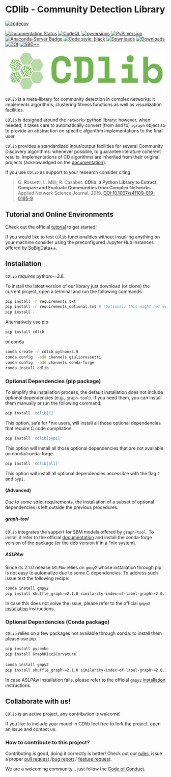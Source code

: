 # CDlib - Community Detection Library
[![codecov](https://codecov.io/gh/GiulioRossetti/cdlib/branch/master/graph/badge.svg?token=3YJOEVK02B)](https://codecov.io/gh/GiulioRossetti/cdlib)
<!--[![Build](https://github.com/GiulioRossetti/cdlib/actions/workflows/python-package.yml/badge.svg)](https://github.com/GiulioRossetti/cdlib/actions/workflows/python-package.yml) -->
[![Documentation Status](https://readthedocs.org/projects/cdlib/badge/?version=latest)](http://cdlib.readthedocs.io/en/latest/?badge=latest)
[![CodeQL](https://github.com/GiulioRossetti/cdlib/actions/workflows/codeql-analysis.yml/badge.svg)](https://github.com/GiulioRossetti/cdlib/actions/workflows/codeql-analysis.yml)
[![pyversions](https://img.shields.io/pypi/pyversions/cdlib.svg)](https://badge.fury.io/py/cdlib)
[![PyPI version](https://badge.fury.io/py/cdlib.svg)](https://badge.fury.io/py/cdlib)
[![Anaconda-Server Badge](https://anaconda.org/giuliorossetti/cdlib/badges/version.svg)](https://anaconda.org/giuliorossetti/cdlib)
[![Code style: black](https://img.shields.io/badge/code%20style-black-000000.svg)](https://github.com/psf/black)
[![Downloads](https://pepy.tech/badge/cdlib/month)](https://pepy.tech/project/cdlib)
[![Downloads](https://pepy.tech/badge/cdlib)](https://pepy.tech/project/cdlib)
[![DOI](https://zenodo.org/badge/DOI/10.5281/zenodo.4575156.svg)](https://doi.org/10.5281/zenodo.4575156)
[![SBD++](https://img.shields.io/badge/Available%20on-SoBigData%2B%2B-green)](https://sobigdata.d4science.org/group/sobigdata-gateway/explore?siteId=20371853)


![plot](./docs/cdlib_logo_full.png)



``CDlib`` is a meta-library for community detection in complex networks: it implements algorithms, clustering fitness functions as well as visualization facilities.


``CDlib`` is designed around the ``networkx`` python library: however, when needed, it takes care to automatically convert (from and to) ``igraph`` object so to provide an abstraction on specific algorithm implementations to the final user.

``CDlib`` provides a standardized input/output facilities for several Community Discovery algorithms: whenever possible, to guarantee literature coherent results, implementations of CD algorithms are inherited from their original projects (acknowledged on the [documentation](https://cdlib.readthedocs.io)).


If you use ``CDlib`` as support to your research consider citing:

> G. Rossetti, L. Milli, R. Cazabet.
> **CDlib: a Python Library to Extract, Compare and Evaluate Communities from Complex Networks.**
> Applied Network Science Journal. 2019. 
> [DOI:10.1007/s41109-019-0165-9]()

## Tutorial and Online Environments

Check out the official [tutorial](https://colab.research.google.com/github/GiulioRossetti/cdlib/blob/master/docs/CDlib.ipynb) to get started!

If you would like to test ``CDlib`` functionalities without installing anything on your machine consider using the preconfigured Jupyter Hub instances offered by [SoBigData++](https://sobigdata.d4science.org/group/sobigdata-gateway/explore?siteId=20371853).

## Installation

``CDlib`` *requires* python>=3.8.

To install the latest version of our library just download (or clone) the current project, open a terminal and run the following commands:

```bash
pip install -r requirements.txt
pip install -r requirements_optional.txt # (Optional) this might not work in Windows systems due to C-based dependencies.
pip install .
```

Alternatively use pip
```bash
pip install cdlib
```

or conda
```bash
conda create -n cdlib python=3.9
conda config --add channels giuliorossetti
conda config --add channels conda-forge
conda install cdlib
```

### Optional Dependencies (pip package)
To simplify the installation process, the default installation does not include optional dependencies (e.g., ``graph-tool``). If you need them, you can install them manually or run the following command:

```bash
pip install 'cdlib[C]'
```

This option, safe for *nix users, will install all those optional dependencies that require C code compilation.

```bash
pip install 'cdlib[pypi]'
```

This option will install all those optional dependencies that are not available on conda/conda-forge.

```bash
pip install 'cdlib[all]'
```

This option will install all optional dependencies accessible with the flag ``C`` and ``pypi``.

#### (Advanced) 

Due to some strict requirements, the installation of a subset of optional dependencies is left outside the previous procedures.

##### graph-tool
``CDlib`` integrates the support for SBM models offered by ``graph-tool``.
To install it refer to the official [documentation](https://git.skewed.de/count0/graph-tool/wikis/installation-instructions) and install the conda-forge version of the package (or the deb version if in a *nix system).

##### ASLPAw

Since its 2.1.0 release ``ASLPAw`` relies on ``gmpy2`` whose installation through pip is not easy to automatize due to some C dependencies.
To address such issue test the following recipe:

```bash
conda install gmpy2 
pip install shuffle_graph>=2.1.0 similarity-index-of-label-graph>=2.0.1 ASLPAw>=2.1.0
```

In case this does not solve the issue, please refer to the official ``gmpy2`` [installation](https://gmpy2.readthedocs.io/en/latest/intro.html#installation) instructions.

### Optional Dependencies (Conda package)

``CDlib`` relies on a few packages not available through conda: to install them please use pip.

```bash
pip install pycombo
pip install GraphRicciCurvature

conda install gmpy2 
pip install shuffle_graph>=2.1.0 similarity-index-of-label-graph>=2.0.1 ASLPAw>=2.1.0
```

In case ASLPAw installation fails, please refer to the official ``gmpy2`` [installation](https://gmpy2.readthedocs.io/en/latest/intro.html#installation) instructions.


## Collaborate with us!

``CDlib`` is an active project, any contribution is welcome!

If you like to include your model in CDlib feel free to fork the project, open an issue and contact us.

### How to contribute to this project?

Contributing is good, doing it correctly is better! Check out our [rules](https://github.com/GiulioRossetti/cdlib/blob/master/.github/CONTRIBUTING.md), issue a proper [pull request](https://github.com/GiulioRossetti/cdlib/blob/master/.github/PULL_REQUEST_TEMPLATE.md) /[bug report](https://github.com/GiulioRossetti/cdlib/blob/master/.github/ISSUE_TEMPLATE/bug_report.md) / [feature request](https://github.com/GiulioRossetti/cdlib/blob/master/.github/ISSUE_TEMPLATE/feature_request.md).

We are a welcoming community... just follow the [Code of Conduct](https://github.com/GiulioRossetti/cdlib/blob/master/.github/CODE_OF_CONDUCT.md).
